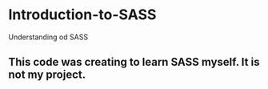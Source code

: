 # Introduction-to-SASS
 Understanding od SASS
## This code was creating to learn SASS myself. It is not my project. 
